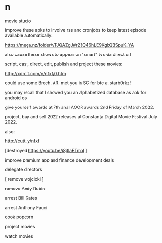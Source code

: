 # n
movie studio

improve these apks to involve rss and cronjobs to keep latest episode available automatically:

https://mega.nz/folder/vTJQAZgJ#r23Q46hLE9KgkQBSpuK_YA

also cause these shows to appear on "smart" tvs via direct url


script, cast, direct, edit, publish and project these movies:

http://xdrcft.com/n/nfxf/0.htm

could use some Brech. AR. met you in SC for btc at starb0rkz!

you may recall that I showed you an alphabetized database as apk for android os.

give yourself awards at 7th anal AOOR awards 2nd Friday of March 2022.

project, buy and sell 2022 releases at Constanța Digital Movie Festival July 2022.

also:

http://cutt.ly/nfxf

[destroyed
https://youtu.be/i8jtlaETmbI
]

improve premium app and finance development deals

delegate directors

[
remove wojcicki
]

remove Andy Rubin

arrest Bill Gates

arrest Anthony Fauci

cook popcorn

project movies

watch movies
